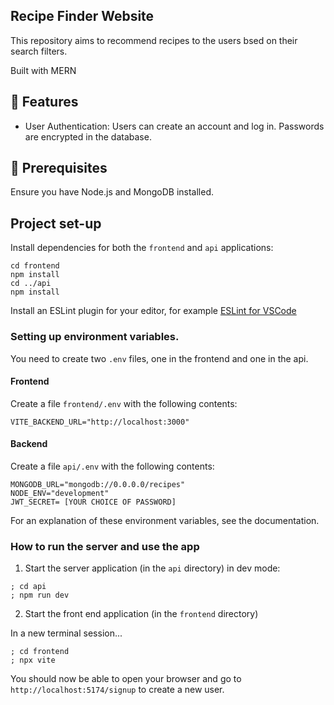 ## Recipe Finder Website

This repository aims to recommend recipes to the users bsed on their search filters.

Built with MERN

## 🌟 Features

- User Authentication: Users can create an account and log in. Passwords are encrypted in the database.

## 🔧 Prerequisites

Ensure you have Node.js and MongoDB installed.

## Project set-up

Install dependencies for both the `frontend` and `api` applications:

```
cd frontend
npm install
cd ../api
npm install
```

Install an ESLint plugin for your editor, for example
[ESLint for VSCode](https://marketplace.visualstudio.com/items?itemName=dbaeumer.vscode-eslint)

### Setting up environment variables.

You need to create two `.env` files, one in the frontend and one in the api.

#### Frontend

Create a file `frontend/.env` with the following contents:

```
VITE_BACKEND_URL="http://localhost:3000"
```

#### Backend

Create a file `api/.env` with the following contents:

```
MONGODB_URL="mongodb://0.0.0.0/recipes"
NODE_ENV="development"
JWT_SECRET= [YOUR CHOICE OF PASSWORD]
```

For an explanation of these environment variables, see the documentation.

### How to run the server and use the app

1. Start the server application (in the `api` directory) in dev mode:

```
; cd api
; npm run dev
```

2. Start the front end application (in the `frontend` directory)

In a new terminal session...

```
; cd frontend
; npx vite
```

You should now be able to open your browser and go to
`http://localhost:5174/signup` to create a new user.
